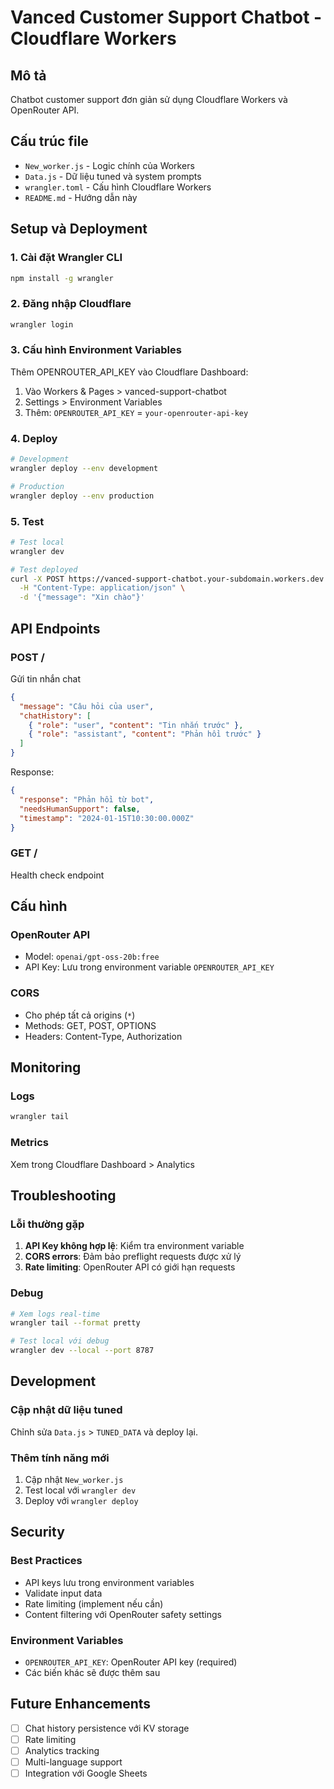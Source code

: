# Vanced Customer Support Chatbot - Cloudflare Workers

## Mô tả

Chatbot customer support đơn giản sử dụng Cloudflare Workers và OpenRouter API.

## Cấu trúc file

- `New_worker.js` - Logic chính của Workers
- `Data.js` - Dữ liệu tuned và system prompts
- `wrangler.toml` - Cấu hình Cloudflare Workers
- `README.md` - Hướng dẫn này

## Setup và Deployment

### 1. Cài đặt Wrangler CLI

```bash
npm install -g wrangler
```

### 2. Đăng nhập Cloudflare

```bash
wrangler login
```

### 3. Cấu hình Environment Variables

Thêm OPENROUTER_API_KEY vào Cloudflare Dashboard:

1. Vào Workers & Pages > vanced-support-chatbot
2. Settings > Environment Variables
3. Thêm: `OPENROUTER_API_KEY` = `your-openrouter-api-key`

### 4. Deploy

```bash
# Development
wrangler deploy --env development

# Production
wrangler deploy --env production
```

### 5. Test

```bash
# Test local
wrangler dev

# Test deployed
curl -X POST https://vanced-support-chatbot.your-subdomain.workers.dev \
  -H "Content-Type: application/json" \
  -d '{"message": "Xin chào"}'
```

## API Endpoints

### POST /

Gửi tin nhắn chat

```json
{
  "message": "Câu hỏi của user",
  "chatHistory": [
    { "role": "user", "content": "Tin nhắn trước" },
    { "role": "assistant", "content": "Phản hồi trước" }
  ]
}
```

Response:

```json
{
  "response": "Phản hồi từ bot",
  "needsHumanSupport": false,
  "timestamp": "2024-01-15T10:30:00.000Z"
}
```

### GET /

Health check endpoint

## Cấu hình

### OpenRouter API

- Model: `openai/gpt-oss-20b:free`
- API Key: Lưu trong environment variable `OPENROUTER_API_KEY`

### CORS

- Cho phép tất cả origins (`*`)
- Methods: GET, POST, OPTIONS
- Headers: Content-Type, Authorization

## Monitoring

### Logs

```bash
wrangler tail
```

### Metrics

Xem trong Cloudflare Dashboard > Analytics

## Troubleshooting

### Lỗi thường gặp

1. **API Key không hợp lệ**: Kiểm tra environment variable
2. **CORS errors**: Đảm bảo preflight requests được xử lý
3. **Rate limiting**: OpenRouter API có giới hạn requests

### Debug

```bash
# Xem logs real-time
wrangler tail --format pretty

# Test local với debug
wrangler dev --local --port 8787
```

## Development

### Cập nhật dữ liệu tuned

Chỉnh sửa `Data.js` > `TUNED_DATA` và deploy lại.

### Thêm tính năng mới

1. Cập nhật `New_worker.js`
2. Test local với `wrangler dev`
3. Deploy với `wrangler deploy`

## Security

### Best Practices

- API keys lưu trong environment variables
- Validate input data
- Rate limiting (implement nếu cần)
- Content filtering với OpenRouter safety settings

### Environment Variables

- `OPENROUTER_API_KEY`: OpenRouter API key (required)
- Các biến khác sẽ được thêm sau

## Future Enhancements

- [ ] Chat history persistence với KV storage
- [ ] Rate limiting
- [ ] Analytics tracking
- [ ] Multi-language support
- [ ] Integration với Google Sheets
